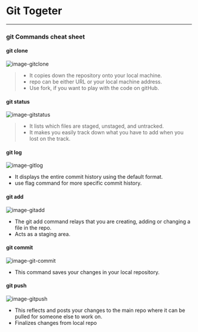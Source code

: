 # Git Togeter

---

### git Commands cheat sheet

#### git clone <repo>
![image-gitclone](https://d1jnx9ba8s6j9r.cloudfront.net/blog/wp-content/uploads/2018/07/4-4.png)
>* It copies down the repository onto your local machine.
>* repo can be either URL or your local machine address.
>* Use fork, if you want to play with the code on gitHub. 

#### git status
![image-gitstatus](https://d1jnx9ba8s6j9r.cloudfront.net/blog/wp-content/uploads/2018/07/15-1.png)
>* It lists which files are staged, unstaged, and untracked.
>* It makes you easily track down what you have to add when you lost on the track. 

#### git log
![image-gitlog](https://d1jnx9ba8s6j9r.cloudfront.net/blog/wp-content/uploads/2018/07/18.png)
* It displays the entire commit history using the default format. 
* use flag command for more specific commit history.


#### git add 
![image-gitadd](https://cdn.edureka.co/blog/wp-content/uploads/2016/11/Git-Add-All-Git-Tutorial-Edureka.png)
* The git add command relays that you are creating, adding or changing a file in the repo.
* Acts as a staging area.

#### git commit
![image-git-commit](https://www.jquery-az.com/wp-content/uploads/2018/07/14.0_4-Git-commit-patch.png)
* This command saves your changes in your local repository.

#### git push
![image-gitpush](https://www.ciraltos.com/wp-content/uploads/2019/10/Git-Push-Command.png)
* This reflects and posts your changes to the main repo where it can be pulled for someone else to work on.
* Finalizes changes from local repo